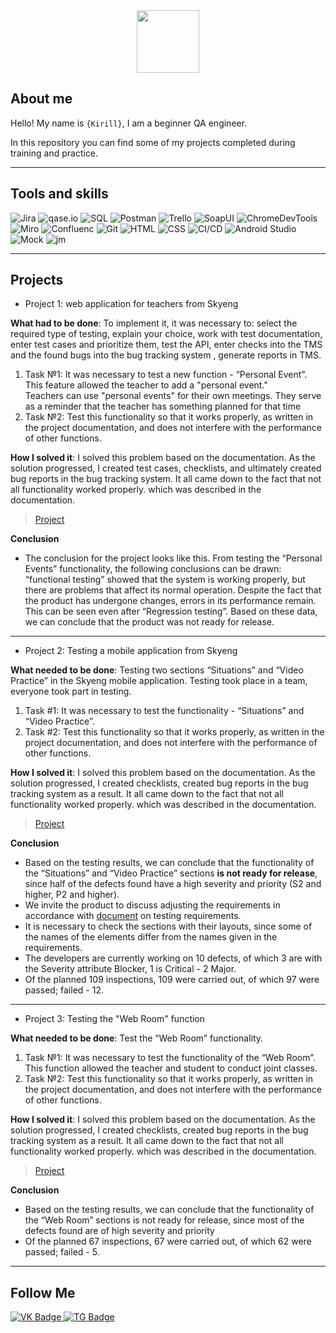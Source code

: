 <div id="header" align="center">
  <img src="https://media.giphy.com/media/M9gbBd9nbDrOTu1Mqx/giphy.gif" width="100"/>
</div>

## About me

Hello! My name is <code>{Kirill}</code>, I am a beginner QA engineer.

In this repository you can find some of my projects completed during training and practice.

---

## Tools and skills
![Jira](https://img.shields.io/badge/Jira-black?style=for-the-badge&logo=jirasoftware&logoColor=#0052CC) ![qase.io](https://camo.githubusercontent.com/4e64cf6f449cccc91cc69f92b274448ab4154e1af4d47e4c6844fe25d41e31fd/68747470733a2f2f696d672e736869656c64732e696f2f62616467652f516173652d3030303030303f7374796c653d666f722d7468652d6261646765266c6f676f3d6170707665796f72) ![SQL](https://img.shields.io/badge/PostgreSQL-black?style=for-the-badge&logo=postgresql&logoColor=#4169E1) ![Postman](https://img.shields.io/badge/POstman-black?style=for-the-badge&logo=postman&logoColor=#FF6C37) ![Trello](https://img.shields.io/badge/Trello-black?style=for-the-badge&logo=trello&logoColor=#0052CC) ![SoapUI](https://camo.githubusercontent.com/acbcacc67e908b69f31a5f94c3d0eda6e8496215f8b5b3da4ce11008bf43c288/68747470733a2f2f696d672e736869656c64732e696f2f62616467652f536f617055492d3030303030303f7374796c653d666f722d7468652d6261646765266c6f676f3d6170707665796f72) ![ChromeDevTools](https://img.shields.io/badge/ChromeDevTools-black?style=for-the-badge&logo=googlechrome&logoColor=#4285F4)
 ![Miro](https://img.shields.io/badge/Miro-black?style=for-the-badge&logo=miro&logoColor=#050038) ![Confluenc](https://img.shields.io/badge/Confluenc-black?style=for-the-badge&logo=confluence&logoColor=#172B4D) ![Git](https://img.shields.io/badge/GIT-black?style=for-the-badge&logo=github&logoColor=#181717) ![HTML](https://img.shields.io/badge/HTML-black?style=for-the-badge&logo=html5&logoColor=#E34F26) ![CSS](https://img.shields.io/badge/CSS-black?style=for-the-badge&logo=css3&logoColor=#1572B6) ![CI/CD](https://img.shields.io/badge/CI/CD-black?style=for-the-badge&logo=jira&logoColor=white) ![Android Studio](https://img.shields.io/badge/AndroidStudio-black?style=for-the-badge&logo=androidstudio&logoColor=#3DDC84) ![Mock](https://camo.githubusercontent.com/31cb90229672b652432c8ca6bbf6bc21775b93d312d3cde34f97ca7082b3a027/68747470733a2f2f696d672e736869656c64732e696f2f62616467652f4d6f636b6f6f6e2d3030303030303f7374796c653d666f722d7468652d6261646765266c6f676f3d6170707665796f72) ![jm](https://camo.githubusercontent.com/3aa846822e81b3348b233d3fcdf2af6a05e76cadbb09f4fe70cc0742e6b2613e/68747470733a2f2f696d672e736869656c64732e696f2f62616467652f4a4d657465722d3030303030303f7374796c653d666f722d7468652d6261646765266c6f676f3d6170616368656a6d65746572)

---

## Projects
- <p> Project 1: web application for teachers from Skyeng
**<p> What had to be done**: To implement it, it was necessary to: select the required type of testing, explain your choice, work with test documentation, enter test cases and prioritize them, test the API, enter checks into the TMS and the found bugs into the bug tracking system , generate reports in TMS.<p>
<ol>
   
   <li>Task №1: It was necessary to test a new function - “Personal Event”. This feature allowed the teacher to add a "personal event."</li>
      Teachers can use "personal events" for their own meetings.</li>
      They serve as a reminder that the teacher has something planned for that time</li>
    <li>Task №2: Test this functionality so that it works properly, as written in the project documentation, and does not interfere with the performance of other functions.</li>
</ol>

**<p>How I solved it**: I solved this problem based on the documentation. As the solution progressed, I created test cases, checklists, and ultimately created bug reports in the bug tracking system.
It all came down to the fact that not all functionality worked properly. which was described in the documentation.<p>
  
  
   >[Project](https://qazedctgbujm.atlassian.net/l/cp/smCnmmwB)</a>
  
  **<p>Conclusion**
 
 - The conclusion for the project looks like this. From testing the “Personal Events” functionality, the following conclusions can be drawn: “functional testing” showed that the system is working properly, but there are problems that affect its normal operation. Despite the fact that the product has undergone changes, errors in its performance remain. This can be seen even after “Regression testing”. Based on these data, we can conclude that the product was not ready for release.<p>

---

- <p> Project 2: Testing a mobile application from Skyeng
**<p> What needed to be done**: Testing two sections “Situations” and “Video Practice” in the Skyeng mobile application. Testing took place in a team, everyone took part in testing.<p>
<ol>

   <li>Task #1: It was necessary to test the functionality - “Situations” and “Video Practice”.</li>
    <li>Task #2: Test this functionality so that it works properly, as written in the project documentation, and does not interfere with the performance of other functions.</li> 
</ol> 

**<p>How I solved it**: I solved this problem based on the documentation. As the solution progressed, I created checklists, created bug reports in the bug tracking system as a result.
It all came down to the fact that not all functionality worked properly. which was described in the documentation.<p>

  >[Project](https://www.notion.so/58443d1afbb648e88175bf8ad10d3d34)

**<p>Conclusion**
   
 - Based on the testing results, we can conclude that the functionality of the “Situations” and “Video Practice” sections **is not ready for release**, since half of the defects found have a high severity and priority (S2 and higher, P2 and higher).
  - We invite the product to discuss adjusting the requirements in accordance with [document](https://www.notion.so/943858b15e9f4c4a82a57e271f01990d?pvs=21) on testing requirements.
  - It is necessary to check the sections with their layouts, since some of the names of the elements differ from the names given in the requirements.
  - The developers are currently working on 10 defects, of which 3 are with the Severity attribute Blocker, 1 is Critical - 2 Major.
  - Of the planned 109 inspections, 109 were carried out, of which 97 were passed; failed - 12.
</p>

---

- <p>Project 3: Testing the "Web Room" function

**<p> What needed to be done**: Test the “Web Room” functionality.<p>

<ol>
 <li>Task №1: It was necessary to test the functionality of the “Web Room”. This function allowed the teacher and student to conduct joint classes.</li>
    <li>Task №2: Test this functionality so that it works properly, as written in the project documentation, and does not interfere with the performance of other functions.</li> 
</ol> 

**<p>How I solved it**: I solved this problem based on the documentation. As the solution progressed, I created checklists, created bug reports in the bug tracking system as a result.
It all came down to the fact that not all functionality worked properly. which was described in the documentation.</p>



  >[Project](https://qazedctgbujm.atlassian.net/wiki/spaces/~637a651ff6c85b343c07f5ee/pages/17039373)
 
 **<p>Conclusion**

 - Based on the testing results, we can conclude that the functionality of the “Web Room” sections is not ready for release, since most of the defects found are of high severity and priority
  - Of the planned 67 inspections, 67 were carried out, of which 62 were passed; failed - 5.<p>

---

## Follow Me

<div id="badges">
  <a href="https://vk.com/iiiseyaiii">
    <img src="https://img.shields.io/badge/VK-blue?style=for-the-badge&logo=vk&logoColor=#0077FF" alt="VK Badge"/>
  </a>
  
  <a href="https://t.me/SeyaII">
    <img src="https://img.shields.io/badge/Telegram-blue?style=for-the-badge&logo=telegram&logoColor=#26A5E4" alt="TG Badge"/>
    </a>
</div>
 
  
